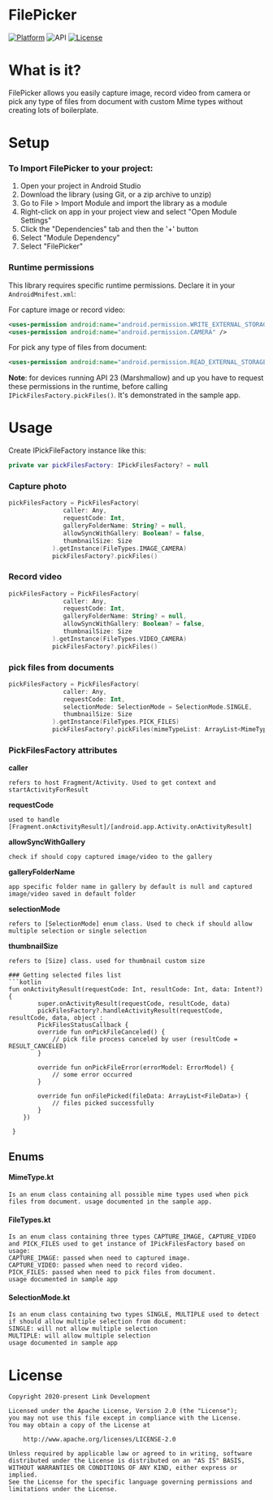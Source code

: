 # **FilePicker**
[![Platform](https://img.shields.io/badge/platform-android-brightgreen.svg)](https://developer.android.com/index.html)
![API](https://img.shields.io/badge/Min--SDK-21-yellowgreen)
[![License](https://img.shields.io/badge/license-Apache%202.0-blue.svg)](http://www.apache.org/licenses/LICENSE-2.0)
# **What is it?**
FilePicker allows you easily capture image, record video from camera or pick any type of files from document with custom Mime types without creating lots of boilerplate.

# **Setup**

### To Import FilePicker to your project:
1. Open your project in Android Studio
2. Download the library (using Git, or a zip archive to unzip)
3. Go to File > Import Module and import the library as a module
4. Right-click on app in your project view and select "Open Module Settings"
5. Click the "Dependencies" tab and then the '+' button
6. Select "Module Dependency"
7. Select "FilePicker"

### Runtime permissions
This library requires specific runtime permissions. Declare it in your `AndroidMnifest.xml`:

For capture image or record video:
```xml
<uses-permission android:name="android.permission.WRITE_EXTERNAL_STORAGE" />
<uses-permission android:name="android.permission.CAMERA" />
```
For pick any type of files from document:
```xml
<uses-permission android:name="android.permission.READ_EXTERNAL_STORAGE" />
```
**Note**: for devices running API 23 (Marshmallow) and up you have to request these permissions in the runtime, before calling `IPickFilesFactory.pickFiles()`. It's demonstrated in the sample app.

# **Usage**

Create IPickFileFactory instance like this:
```kotlin
private var pickFilesFactory: IPickFilesFactory? = null
```
### Capture photo
```kotlin
pickFilesFactory = PickFilesFactory(
               caller: Any,
               requestCode: Int,
               galleryFolderName: String? = null,
               allowSyncWithGallery: Boolean? = false,
               thumbnailSize: Size
            ).getInstance(FileTypes.IMAGE_CAMERA)
            pickFilesFactory?.pickFiles()
```

### Record video
```kotlin
pickFilesFactory = PickFilesFactory(
               caller: Any,
               requestCode: Int,
               galleryFolderName: String? = null,
               allowSyncWithGallery: Boolean? = false,
               thumbnailSize: Size
            ).getInstance(FileTypes.VIDEO_CAMERA)
            pickFilesFactory?.pickFiles()
```
### pick files from documents
```kotlin
pickFilesFactory = PickFilesFactory(
               caller: Any,
               requestCode: Int,
               selectionMode: SelectionMode = SelectionMode.SINGLE,
               thumbnailSize: Size
            ).getInstance(FileTypes.PICK_FILES)
            pickFilesFactory?.pickFiles(mimeTypeList: ArrayList<MimeType> = arrayListOf(MimeType.ALL_FILES))
```
### PickFilesFactory attributes
**caller**
```
refers to host Fragment/Activity. Used to get context and startActivityForResult
```
**requestCode**
```
used to handle [Fragment.onActivityResult]/[android.app.Activity.onActivityResult]
```
**allowSyncWithGallery**
```
check if should copy captured image/video to the gallery
```
**galleryFolderName**
```
app specific folder name in gallery by default is null and captured image/video saved in default folder
```
**selectionMode**
```
refers to [SelectionMode] enum class. Used to check if should allow multiple selection or single selection
```
**thumbnailSize**
 ```
 refers to [Size] class. used for thumbnail custom size
 ```
  
```
### Getting selected files list
```kotlin
fun onActivityResult(requestCode: Int, resultCode: Int, data: Intent?) {
        super.onActivityResult(requestCode, resultCode, data)
        pickFilesFactory?.handleActivityResult(requestCode, resultCode, data, object :
        PickFilesStatusCallback {
        override fun onPickFileCanceled() {
            // pick file process canceled by user (resultCode = RESULT_CANCELED)
        }

        override fun onPickFileError(errorModel: ErrorModel) {
            // some error occurred
        }

        override fun onFilePicked(fileData: ArrayList<FileData>) {
            // files picked successfully 
        }
    })
                
 }
```
## Enums
#### MimeType.kt
```
Is an enum class containing all possible mime types used when pick files from document. usage documented in the sample app.  
```
#### FileTypes.kt
```
Is an enum class containing three types CAPTURE_IMAGE, CAPTURE_VIDEO and PICK_FILES used to get instance of IPickFilesFactory based on usage:
CAPTURE_IMAGE: passed when need to captured image. 
CAPTURE_VIDEO: passed when need to record video. 
PICK_FILES: passed when need to pick files from document.
usage documented in sample app 
```
#### SelectionMode.kt
```
Is an enum class containing two types SINGLE, MULTIPLE used to detect if should allow multiple selection from document:
SINGLE: will not allow multiple selection
MULTIPLE: will allow multiple selection
usage documented in sample app 
```
# **License**
    Copyright 2020-present Link Development

    Licensed under the Apache License, Version 2.0 (the "License");
    you may not use this file except in compliance with the License.
    You may obtain a copy of the License at

        http://www.apache.org/licenses/LICENSE-2.0

    Unless required by applicable law or agreed to in writing, software
    distributed under the License is distributed on an "AS IS" BASIS,
    WITHOUT WARRANTIES OR CONDITIONS OF ANY KIND, either express or implied.
    See the License for the specific language governing permissions and
    limitations under the License.
 